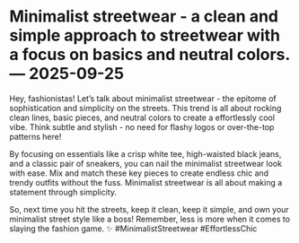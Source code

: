 # Minimalist streetwear - a clean and simple approach to streetwear with a focus on basics and neutral colors. — 2025-09-25

Hey, fashionistas! Let’s talk about minimalist streetwear - the epitome of sophistication and simplicity on the streets. This trend is all about rocking clean lines, basic pieces, and neutral colors to create a effortlessly cool vibe. Think subtle and stylish - no need for flashy logos or over-the-top patterns here!

By focusing on essentials like a crisp white tee, high-waisted black jeans, and a classic pair of sneakers, you can nail the minimalist streetwear look with ease. Mix and match these key pieces to create endless chic and trendy outfits without the fuss. Minimalist streetwear is all about making a statement through simplicity.

So, next time you hit the streets, keep it clean, keep it simple, and own your minimalist street style like a boss! Remember, less is more when it comes to slaying the fashion game. ✨ #MinimalistStreetwear #EffortlessChic